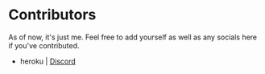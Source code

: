 # Contributors

As of now, it's just me. Feel free to add yourself as well as any socials here if you've contributed.

- heroku | [Discord](https://discordapp.com/users/169208961533345792)